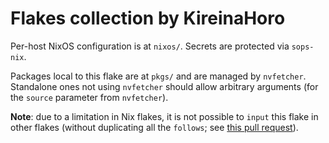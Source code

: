 # Flakes collection by KireinaHoro

Per-host NixOS configuration is at `nixos/`.  Secrets are protected via `sops-nix`.

Packages local to this flake are at `pkgs/` and are managed by `nvfetcher`.  Standalone ones not using `nvfetcher` should allow arbitrary arguments (for the `source` parameter from `nvfetcher`).

**Note**: due to a limitation in Nix flakes, it is not possible to `input` this flake in other flakes (without duplicating all the `follows`; see [this pull request](https://github.com/NixOS/nix/pull/4641)).
